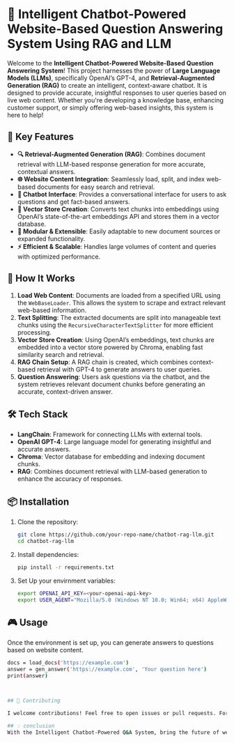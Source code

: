 # 🧠 Intelligent Chatbot-Powered Website-Based Question Answering System Using RAG and LLM

Welcome to the **Intelligent Chatbot-Powered Website-Based Question Answering System**! This project harnesses the power of **Large Language Models (LLMs)**, specifically OpenAI’s GPT-4, and **Retrieval-Augmented Generation (RAG)** to create an intelligent, context-aware chatbot. It is designed to provide accurate, insightful responses to user queries based on live web content. Whether you're developing a knowledge base, enhancing customer support, or simply offering web-based insights, this system is here to help!

## 🌟 Key Features

- **🔍 Retrieval-Augmented Generation (RAG)**: Combines document retrieval with LLM-based response generation for more accurate, contextual answers.
- **🌐 Website Content Integration**: Seamlessly load, split, and index web-based documents for easy search and retrieval.
- **🤖 Chatbot Interface**: Provides a conversational interface for users to ask questions and get fact-based answers.
- **📄 Vector Store Creation**: Converts text chunks into embeddings using OpenAI’s state-of-the-art embeddings API and stores them in a vector database.
- **🧩 Modular & Extensible**: Easily adaptable to new document sources or expanded functionality.
- **⚡ Efficient & Scalable**: Handles large volumes of content and queries with optimized performance.

## 🚀 How It Works

1. **Load Web Content**: Documents are loaded from a specified URL using the `WebBaseLoader`. This allows the system to scrape and extract relevant web-based information.
2. **Text Splitting**: The extracted documents are split into manageable text chunks using the `RecursiveCharacterTextSplitter` for more efficient processing.
3. **Vector Store Creation**: Using OpenAI’s embeddings, text chunks are embedded into a vector store powered by Chroma, enabling fast similarity search and retrieval.
4. **RAG Chain Setup**: A RAG chain is created, which combines context-based retrieval with GPT-4 to generate answers to user queries.
5. **Question Answering**: Users ask questions via the chatbot, and the system retrieves relevant document chunks before generating an accurate, context-driven answer.

## 🛠️ Tech Stack

- **LangChain**: Framework for connecting LLMs with external tools.
- **OpenAI GPT-4**: Large language model for generating insightful and accurate answers.
- **Chroma**: Vector database for embedding and indexing document chunks.
- **RAG**: Combines document retrieval with LLM-based generation to enhance the accuracy of responses.

## 📦 Installation

1. Clone the repository:

   ```bash
   git clone https://github.com/your-repo-name/chatbot-rag-llm.git
   cd chatbot-rag-llm

2. Install dependencies:

   ```bash
   pip install -r requirements.txt

3. Set Up your envirnment variables:
   ```bash
   export OPENAI_API_KEY=<your-openai-api-key>
   export USER_AGENT="Mozilla/5.0 (Windows NT 10.0; Win64; x64) AppleWebKit/537.36 (KHTML, like Gecko) Chrome/58.0.3029.110 Safari/537.3"


## 🎮 Usage

Once the environment is set up, you can generate answers to questions based on website content.
   ```bash
   docs = load_docs('https://example.com')
   answer = gen_answer('https://example.com', 'Your question here')
   print(answer)



## 🤝 Contributing

I welcome contributions! Feel free to open issues or pull requests. For major changes, please open an issue first to discuss what you would like to change. Don’t forget to give the project a star ⭐ if you find it helpful!

## 💡 conclusion
With the Intelligent Chatbot-Powered Q&A System, bring the future of web-based knowledge extraction and customer support to your platform!
